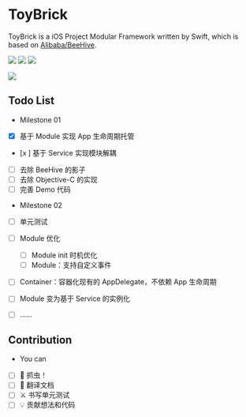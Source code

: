 # ToyBrick
ToyBrick is a iOS Project Modular Framework written by Swift, which is based on [Alibaba/BeeHive](https://github.com/alibaba/BeeHive).

![](https://img.shields.io/badge/language-swift-orange.svg)
![](https://img.shields.io/cocoapods/v/ToyBrick.svg?style=flat)
![](https://img.shields.io/cocoapods/p/ToyBrick.svg?style=flat)

[![](https://img.shields.io/badge/WeiBo-@陈某豪-blue.svg)](https://weibo.com/bj416)

## Todo List

* Milestone 01
- [x] 基于 Module 实现 App 生命周期托管 
- [x ] 基于 Service 实现模块解耦
- [ ] 去除 BeeHive 的影子
- [ ] 去除 Objective-C 的实现
- [ ] 完善 Demo 代码 

* Milestone 02
- [ ] 单元测试
- [ ] Module 优化
    - [ ] Module init 时机优化
    - [ ] Module：支持自定义事件
- [ ] Container：容器化现有的 AppDelegate，不依赖 App 生命周期
- [ ] Module 变为基于 Service 的实例化
- [ ] ……


## Contribution

* You can
- [ ] 🐞 抓虫！
- [ ] 📖 翻译文档
- [ ] ⚔️ 书写单元测试
- [ ] 💡 贡献想法和代码
